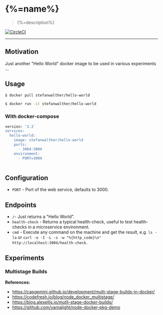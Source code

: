 # {%=name%}

> {%=description%}

[![CircleCI](https://circleci.com/gh/stefanwalther/docker-test.svg?style=svg)](https://circleci.com/gh/stefanwalther/docker-test)

---

## Motivation

Just another "Hello World" docker image to be used in various experiments ...

## Usage

```sh
$ docker pull stefanwalther/hello-world
```

```sh
$ docker run -it stefanwalther/hello-world
```

### With docker-compose

```sh
version: '3.3`
services:
  hello-world:
    image: stefanwalther/hello-world
    ports:
      - 3004:3004
    environment:
      - PORT=3004
        
```

## Configuration

- `PORT` - Port of the web service, defaults to 3000.

## Endpoints

- `/`- Just returns a "Hello World".
- `health-check` - Returns a typical health-check, useful to test health-checks in a microservice environment.
- `cmd` - Execute any command on the machine and get the result, e.g. `ls -la` or `curl -o -I -L -s -w "%{http_code}\n" http://localhost:3004/health-check`.

## Experiments

### Multistage Builds

**References:**
- https://capgemini.github.io/development/multi-stage-builds-in-docker/
- https://codefresh.io/blog/node_docker_multistage/
- https://blog.alexellis.io/mutli-stage-docker-builds/
- https://github.com/yamalight/node-docker-pkg-demo

